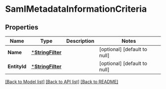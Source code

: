 # SamlMetadataInformationCriteria

## Properties
Name | Type | Description | Notes
------------ | ------------- | ------------- | -------------
**Name** | [***StringFilter**](StringFilter.md) |  | [optional] [default to null]
**EntityId** | [***StringFilter**](StringFilter.md) |  | [optional] [default to null]

[[Back to Model list]](../README.md#documentation-for-models) [[Back to API list]](../README.md#documentation-for-api-endpoints) [[Back to README]](../README.md)

